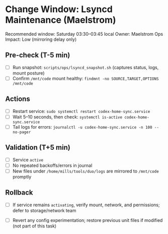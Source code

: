 # Change Window: Lsyncd Maintenance (Maelstrom)

Recommended window: Saturday 03:30–03:45 local
Owner: Maelstrom Ops
Impact: Low (mirroring delay only)

## Pre-check (T-5 min)
- [ ] Run snapshot: `scripts/ops/lsyncd_snapshot.sh` (captures status, logs, mount posture)
- [ ] Confirm `/mnt/code` mount healthy: `findmnt -no SOURCE,TARGET,OPTIONS /mnt/code`

## Actions
- [ ] Restart service: `sudo systemctl restart codex-home-sync.service`
- [ ] Wait 5–10 seconds, then check: `systemctl is-active codex-home-sync.service`
- [ ] Tail logs for errors: `journalctl -u codex-home-sync.service -n 100 --no-pager`

## Validation (T+5 min)
- [ ] Service `active`
- [ ] No repeated backoffs/errors in journal
- [ ] New files under `/home/mills/tools/duo/logs` are mirrored to `/mnt/code` promptly

## Rollback
- [ ] If service remains `activating`, verify mount, network, and permissions; defer to storage/network team
- [ ] Revert any config experimentation; restore previous unit files if modified (not part of this task)


